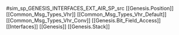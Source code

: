 #sim_sp_GENESIS_INTERFACES_EXT_AIR_SP_src
[[Genesis.Position]]
[[Common_Msg_Types_Vhr]]
[[Common_Msg_Types_Vhr_Default]]
[[Common_Msg_Types_Vhr_Conv]]
[[Genesis.Bit_Field_Access]]
[[Interfaces]]
[[Genesis]]
[[Genesis.Stack]]
